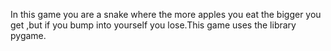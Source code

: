 In this game you are a snake where the more apples you eat the bigger you get ,but if you bump into yourself you lose.This game uses the library pygame.
